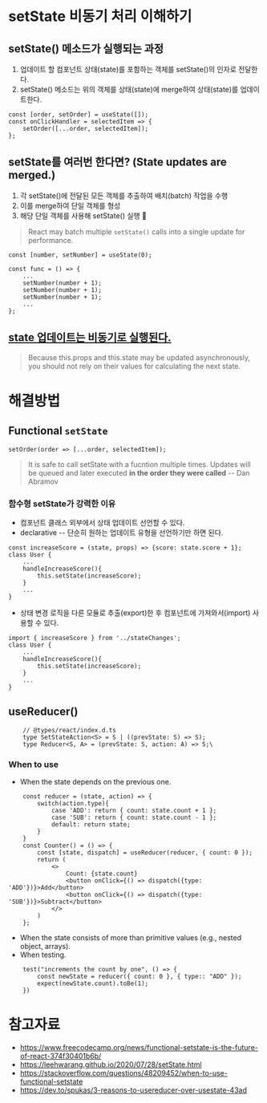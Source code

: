 # setState 비동기 처리 이해하기

## setState() 메소드가 실행되는 과정
1. 업데이트 할 컴포넌트 상태(state)를 포함하는 객체를 setState()의 인자로 전달한다. 
2. setState() 메소드는 위의 객체를 상태(state)에 merge하여 상태(state)를 업데이트한다.

```JSX
const [order, setOrder] = useState([]);
const onClickHandler = selectedItem => {
    setOrder([...order, selectedItem]);
};
```

## setState를 여러번 한다면? (State updates are merged.)
1. 각 setState()에 전달된 모든 객체를 추출하여 배치(batch) 작업을 수행
2. 이를 merge하여 단일 객체를 형성
3. 해당 단일 객체를 사용해 setState() 실행   
> React may batch multiple `setState()` calls into a single update for performance. 
```JSX
const [number, setNumber] = useState(0);

const func = () => {
    ...
    setNumber(number + 1);
    setNumber(number + 1);
    setNumber(number + 1);
    ...
};
```

## [state 업데이트는 비동기로 실행된다.](https://reactjs.org/docs/state-and-lifecycle.html#state-updates-may-be-asynchronous) 
> Because this.props and this.state may be updated asynchronously, you should not rely on their values for calculating the next state.


# 해결방법
## Functional `setState`
```JSX
setOrder(order => [...order, selectedItem]);
```
> It is safe to call setState with a fucntion multiple times. Updates will be queued and later executed **in the order they were called**
> -- Dan Abramov

### 함수형 setState가 강력한 이유
* 컴포넌트 클래스 외부에서 상태 업데이트 선언할 수 있다. 
* declarative -- 단순히 원하는 업데이트 유형을 선언하기만 하면 된다.
```JSX
const increaseScore = (state, props) => {score: state.score + 1};
class User {
    ...
    handleIncreaseScore(){
        this.setState(increaseScore);
    }
    ...
}
```
* 상태 변경 로직을 다른 모듈로 추출(export)한 후 컴포넌트에 가져와서(import) 사용할 수 있다. 
```JSX
import { increaseScore } from '../stateChanges';
class User {
    ...
    handleIncreaseScore(){
        this.setState(increaseScore);
    }
    ...
}
```

## useReducer()
```JSX
    // @types/react/index.d.ts
    type SetStateAction<S> = S | ((prevState: S) => S);
    type Reducer<S, A> = (prevState: S, action: A) => S;\
```
### When to use
* When the state depends on the previous one. 
```JSX
    const reducer = (state, action) => {
        switch(action.type){
            case 'ADD': return { count: state.count + 1 };
            case 'SUB': return { count: state.count - 1 };
            default: return state;
        }
    }
    const Counter() = () => {
        const [state, dispatch] = useReducer(reducer, { count: 0 });
        return (
            <>
                Count: {state.count}
                <button onClick={() => dispatch({type: 'ADD'})}>Add</button>
                <button onClick={() => dispatch({type: 'SUB'})}>Subtract</button>
            </>
        )
    };
```
* When the state consists of more than primitive values (e.g., nested object, arrays).
* When testing.
```JSX
    test("increments the count by one", () => {
        const newState = reducer({ count: 0 }, { type:: "ADD" });
        expect(newState.count).toBe(1);
    })
```


# 참고자료
* https://www.freecodecamp.org/news/functional-setstate-is-the-future-of-react-374f30401b6b/
* https://leehwarang.github.io/2020/07/28/setState.html 
* https://stackoverflow.com/questions/48209452/when-to-use-functional-setstate 
* https://dev.to/spukas/3-reasons-to-usereducer-over-usestate-43ad 
